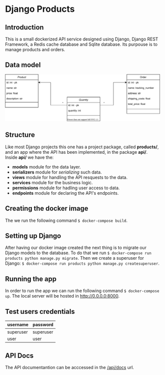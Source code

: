 # Django Products
## Introduction
This is a small dockerized API service designed using Django, Django REST Framework, a Redis cache database and Sqlite database. Its purpouse is to manage products and orders.

## Data model
<img src="./products.svg">

## Structure
Like most Django projects this one has a project package, called **products/**, and an app where the API has been implemented, in the package **api/**. 
Inside **api/** we have the:
- **models** module for the data layer. 
- **serializers** module for *serializing* such data.
- **views** module for handling the API resquests to the data.
- **services** module for the business logic.
- **permissions** module for hadling user access to data.
- **endpoints** module for declaring the API's endpoints.

## Creating the docker image
The we run the following command `$ docker-compose build`.

## Setting up Django
After having our docker image created the next thing is to migrate our Django models to the database. To do that we run `$ docker-compose run products python manage.py migrate`. Then we create a superuser for Django: `$ docker-compose run products python manage.py createsuperuser`.

## Running the app
In order to run the app we can run the following command `$ docker-compose up`. The local server will be hosted in http://0.0.0.0:8000.

## Test users credentials
| username  | password |
| --------- | -------- |
| superuser | superuser|
| user      | user     |

## API Docs
The API documentantion can be acccessed in the [/api/docs]() url.

